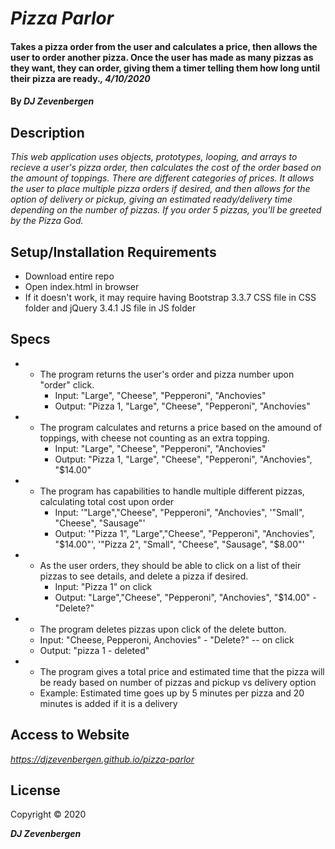 # _Pizza Parlor_

#### Takes a pizza order from the user and calculates a price, then allows the user to order another pizza. Once the user has made as many pizzas as they want, they can order, giving them a timer telling them how long until their pizza are ready._, 4/10/2020_

#### By _**DJ Zevenbergen**_

## Description

_This web application uses objects, prototypes, looping, and arrays to recieve a user's pizza order, then calculates the cost of the order based on the amount of toppings. There are different categories of prices. It allows the user to place multiple pizza orders if desired, and then allows for the option of delivery or pickup, giving an estimated ready/delivery time depending on the number of pizzas. If you order 5 pizzas, you'll be greeted by the Pizza God._

## Setup/Installation Requirements

* Download entire repo
* Open index.html in browser
* If it doesn't work, it may require having Bootstrap 3.3.7 CSS file in CSS folder and jQuery 3.4.1 JS file in JS folder

## Specs

* - The program returns the user's order and pizza number upon "order" click.
    * Input: "Large", "Cheese", "Pepperoni", "Anchovies"
    * Output: "Pizza 1, "Large", "Cheese", "Pepperoni", "Anchovies"

* - The program calculates and returns a price based on the amound of toppings, with cheese not counting as an extra topping.
    * Input: "Large", "Cheese", "Pepperoni", "Anchovies"
    * Output: "Pizza 1, "Large", "Cheese", "Pepperoni", "Anchovies", "$14.00"

* - The program has capabilities to handle multiple different pizzas, calculating total cost upon order
    * Input: '"Large","Cheese", "Pepperoni", "Anchovies", '"Small", "Cheese", "Sausage"'
    * Output: '"Pizza 1", "Large","Cheese", "Pepperoni", "Anchovies", "$14.00"', '"Pizza 2", "Small", "Cheese", "Sausage", "$8.00"' 


* - As the user orders, they should be able to click on a list of their pizzas to see details, and delete a pizza if desired.
    * Input: "Pizza 1" on click
    * Output: "Large","Cheese", "Pepperoni", "Anchovies", "$14.00" - "Delete?"

* - The program deletes pizzas upon click of the delete button.
  * Input: "Cheese, Pepperoni, Anchovies" - "Delete?"  -- on click
  * Output: "pizza 1 - deleted"

* - The program gives a total price and estimated time that the pizza will be ready based on number of pizzas and pickup vs delivery option
  * Example: Estimated time goes up by 5 minutes per pizza and 20 minutes is added if it is a delivery
  





## Access to Website

_https://djzevenbergen.github.io/pizza-parlor_

## License

Copyright © 2020

**_DJ Zevenbergen_**